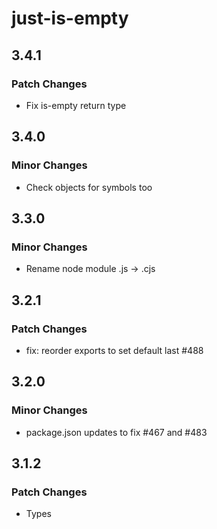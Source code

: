 # just-is-empty

## 3.4.1

### Patch Changes

- Fix is-empty return type

## 3.4.0

### Minor Changes

- Check objects for symbols too

## 3.3.0

### Minor Changes

- Rename node module .js -> .cjs

## 3.2.1

### Patch Changes

- fix: reorder exports to set default last #488

## 3.2.0

### Minor Changes

- package.json updates to fix #467 and #483

## 3.1.2

### Patch Changes

- Types
